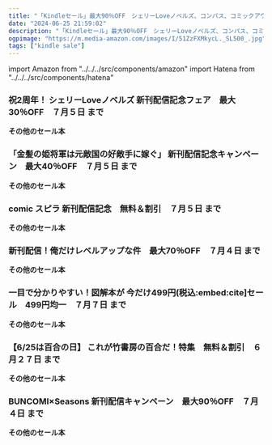 ```yaml
---
title: "「Kindleセール」最大90％OFF　シェリーLoveノベルズ、コンパス、コミックアウル、piccomics、ディスカヴァー・トゥエンティワン図解本、竹書房の百合、文春e-book"
date: "2024-06-25 21:59:02"
description: "「Kindleセール」最大90％OFF　シェリーLoveノベルズ、コンパス、コミックアウル、piccomics、ディスカヴァー・トゥエンティワン図解本、竹書房の百合、文春e-book"
ogpimage: "https://m.media-amazon.com/images/I/51ZzFXMkycL._SL500_.jpg"
tags: ["kindle sale"]
---
```

import Amazon from "../../../src/components/amazon"
import Hatena from "../../../src/components/hatena"





### 祝2周年！ シェリーLoveノベルズ 新刊配信記念フェア　最大30％OFF　７月５日 まで


<Amazon asin="B0CNCMSF26" />



<Amazon asin="B0CNCP1VF5" />



<Amazon asin="B0CL6C976P" />


**その他のセール本**

<Hatena src="https://kyukyunyorituryo.github.io/kindle_sale/20240705s42169/" title=""/>

### 「金髪の姫将軍は元敵国の好敵手に嫁ぐ」 新刊配信記念キャンペーン　最大40％OFF　７月５日 まで


<Amazon asin="B0D219G28S" />



<Amazon asin="B0CXT3W2F6" />



<Amazon asin="B0CTCCGB25" />


**その他のセール本**

<Hatena src="https://kyukyunyorituryo.github.io/kindle_sale/20240705s42109/" title=""/>

### comic スピラ 新刊配信記念　無料＆割引　７月５日 まで


<Amazon asin="B0CJFWS9RN" />



<Amazon asin="B09R3P438W" />



<Amazon asin="B094YKX6T4" />


**その他のセール本**

<Hatena src="https://kyukyunyorituryo.github.io/kindle_sale/20240705s42042/" title=""/>

### 新刊配信！俺だけレベルアップな件　最大70％OFF　７月４日 まで


<Amazon asin="B0C7BW4MPX" />



<Amazon asin="B0BMTD1H7X" />



<Amazon asin="B0BBTT732C" />


**その他のセール本**

<Hatena src="https://kyukyunyorituryo.github.io/kindle_sale/20240704s42136/" title=""/>

### 一目で分かりやすい！図解本が 今だけ499円(税込:embed:cite]セール　499円均一　７月７日 まで


<Amazon asin="B09GFJBS71" />



<Amazon asin="B0CX4FRVRS" />



<Amazon asin="B0D66PMNGT" />


**その他のセール本**

<Hatena src="https://kyukyunyorituryo.github.io/kindle_sale/20240707s42116/" title=""/>

### 【6/25は百合の日】 これが竹書房の百合だ！特集　無料＆割引　６月２７日 まで


<Amazon asin="B0CFQ6W4NG" />



<Amazon asin="B0BSV41C3P" />



<Amazon asin="B0CHW7BW7C" />


**その他のセール本**

<Hatena src="https://kyukyunyorituryo.github.io/kindle_sale/20240627s42055/" title=""/>

### BUNCOMI×Seasons 新刊配信キャンペーン　最大90％OFF　７月４日 まで


<Amazon asin="B0BCWT97KC" />



<Amazon asin="B09R46RD5W" />



<Amazon asin="B09DCR9D9L" />


**その他のセール本**

<Hatena src="https://kyukyunyorituryo.github.io/kindle_sale/20240704s42068/" title=""/>
